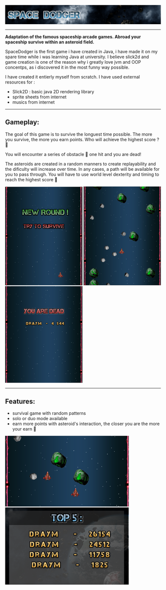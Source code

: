 <img src="README-images/space-banner.PNG" width="900">

-------------------------------------------------------------------------------------------  


**Adaptation of the famous spaceship arcade games. Abroad your spaceship survive within an asteroid field.**

SpaceDodger is the first game i have created in Java, i have made it on my spare time while i was learning Java at university. I believe slick2d and game creation is one of the reason why i greatly love jvm and OOP concentps, as i discovered it in the most funny way possible.

I have created it entierly myself from scratch.
I have used external resources for :
- Slick2D : basic java 2D rendering library
- sprite sheets from internet
- musics from internet

-------------------------------------------------------------------------------------------  
## Gameplay:  

The goal of this game is to survive the longuest time possible. The more you survive, the more you earn points. Who will achieve the highest score ? 🚀

You will encounter a series of obstacle 👾 one hit and you are dead!

The asteroids are created in a random manners to create replayability and the dificulty will increase over time. In any cases, a path will be available for you to pass through.
You will have to use world level dexterity and timing to reach the highest score 🥇


<img src="README-images/space-1.PNG" width="250"> <img src="README-images/space-2.PNG" width="250"> <img src="README-images/space-3.PNG" width="250">

-------------------------------------------------------------------------------------------  
## Features:

- survival game with random patterns
- solo or duo mode available
- earn more points with asteroid's interaction, the closer you are the more your earn 💎


<img src="README-images/space-4.PNG" width="400"> <img src="README-images/space-scores.PNG" width="400">
